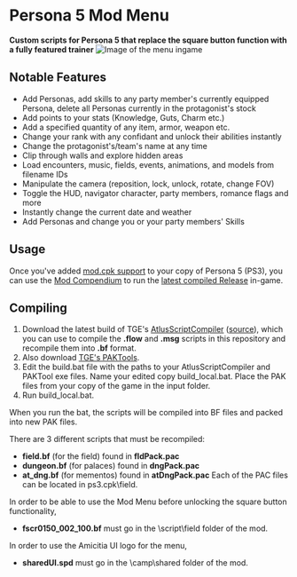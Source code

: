 # Persona 5 Mod Menu
**Custom scripts for Persona 5 that replace the square button function with a fully featured trainer**
![Image of the menu ingame](https://cdn.discordapp.com/attachments/428021649246388224/447597680018063372/unknown.png)
## Notable Features
- Add Personas, add skills to any party member's currently equipped Persona, delete all Personas currently in the protagonist's stock
- Add points to your stats (Knowledge, Guts, Charm etc.)
- Add a specified quantity of any item, armor, weapon etc.
- Change your rank with any confidant and unlock their abilities instantly
- Change the protagonist's/team's name at any time
- Clip through walls and explore hidden areas
- Load encounters, music, fields, events, animations, and models from filename IDs
- Manipulate the camera (reposition, lock, unlock, rotate, change FOV)
- Toggle the HUD, navigator character, party members, romance flags and more
- Instantly change the current date and weather
- Add Personas and change you or your party members' Skills
## Usage
Once you've added [mod.cpk support](https://shrinefox.github.io/guides/p5/mod-cpk) to your copy of Persona 5 (PS3), you can use the [Mod Compendium](https://shrinefox.github.io/guides/p5/mod-compendium) to run the [latest compiled Release](https://github.com/ShrineFox/Persona-5-Mod-Menu/releases) in-game.
## Compiling
1. Download the latest build of TGE's [AtlusScriptCompiler](https://ci.appveyor.com/project/TGEnigma/atlusscripttoolchain/build/artifacts) ([source](https://github.com/TGEnigma/AtlusScriptToolchain)), which you can use to compile the **.flow** and **.msg** scripts in this repository and recompile them into **.bf** format.
2. Also download [TGE's PAKTools](https://github.com/TGEnigma/AtlusFileSystemLibrary/releases).
3. Edit the build.bat file with the paths to your AtlusScriptCompiler and PAKTool exe files. Name your edited copy build_local.bat. Place the PAK files from your copy of the game in the input folder.
4. Run build_local.bat.

When you run the bat, the scripts will be compiled into BF files and packed into new PAK files.

There are 3 different scripts that must be recompiled:
- **field.bf** (for the field) found in **fldPack.pac**
- **dungeon.bf** (for palaces) found in **dngPack.pac**
- **at_dng.bf** (for mementos) found in **atDngPack.pac**
Each of the PAC files can be located in ps3.cpk\field.

In order to be able to use the Mod Menu before unlocking the square button functionality,
- **fscr0150_002_100.bf** must go in the \script\field folder of the mod.

In order to use the Amicitia UI logo for the menu,
- **sharedUI.spd** must go in the \camp\shared folder of the mod.
